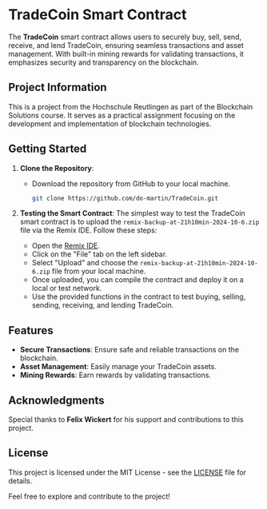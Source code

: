 # TradeCoin Smart Contract

The **TradeCoin** smart contract allows users to securely buy, sell, send, receive, and lend TradeCoin, ensuring seamless transactions and asset management. With built-in mining rewards for validating transactions, it emphasizes security and transparency on the blockchain.

## Project Information

This is a project from the Hochschule Reutlingen as part of the Blockchain Solutions course. It serves as a practical assignment focusing on the development and implementation of blockchain technologies.

## Getting Started

1. **Clone the Repository**:
   - Download the repository from GitHub to your local machine.

     ```bash
     git clone https://github.com/do-martin/TradeCoin.git
     ```

2. **Testing the Smart Contract**:
   The simplest way to test the TradeCoin smart contract is to upload the `remix-backup-at-21h10min-2024-10-6.zip` file via the Remix IDE. Follow these steps:

   - Open the [Remix IDE](https://remix.ethereum.org).
   - Click on the "File" tab on the left sidebar.
   - Select "Upload" and choose the `remix-backup-at-21h10min-2024-10-6.zip` file from your local machine.
   - Once uploaded, you can compile the contract and deploy it on a local or test network.
   - Use the provided functions in the contract to test buying, selling, sending, receiving, and lending TradeCoin.

## Features

- **Secure Transactions**: Ensure safe and reliable transactions on the blockchain.
- **Asset Management**: Easily manage your TradeCoin assets.
- **Mining Rewards**: Earn rewards by validating transactions.

## Acknowledgments

Special thanks to **Felix Wickert** for his support and contributions to this project.

## License
This project is licensed under the MIT License - see the [LICENSE](LICENSE) file for details.

Feel free to explore and contribute to the project!
